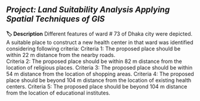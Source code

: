 ## <i>**Project:** Land Suitability Analysis Applying Spatial Techniques of GIS </i> <br>

**🏷️ Description** 
Different features of ward # 73 of Dhaka city were depicted. A suitable place to construct a new health center in that ward was identified considering following criteria: 
Criteria 1: The proposed place should be within 22 m distance from the nearby roads.  
Criteria 2: The proposed place should be within 82 m distance from the location of religious places. 
Criteria 3: The proposed place should be within 54 m distance from the location of shopping areas.
Criteria 4: The proposed place should be beyond 104 m distance from the location of existing health centers. 
Criteria 5: The proposed place should be beyond 104 m distance from the location of educational institutes. 
<br>

